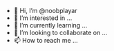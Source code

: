 - 👋 Hi, I’m @noobplayar
- 👀 I’m interested in ...
- 🌱 I’m currently learning ...
- 💞️ I’m looking to collaborate on ...
- 📫 How to reach me ...

<!---
noobplayar/noobplayar is a ✨ special ✨ repository because its `README.md` (this file) appears on your GitHub profile.
You can click the Preview link to take a look at your changes.
--->
